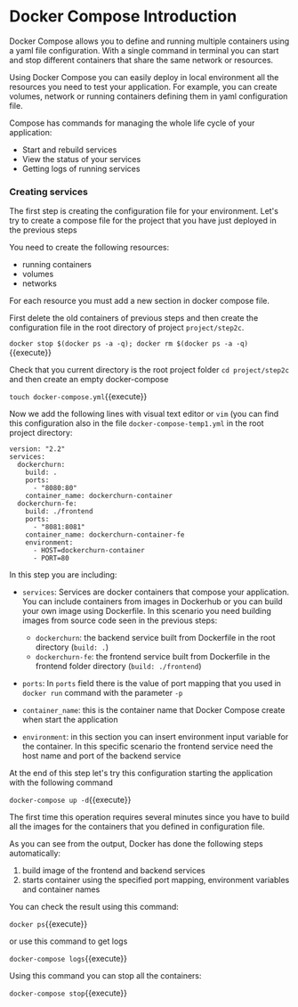 # Docker Compose Introduction

Docker Compose allows you to define and running multiple containers using a yaml file configuration.
With a single command in terminal you can start and stop different containers that share the same network
or resources.

Using Docker Compose you can easily deploy in local environment all the resources you need to test
your application. For example, you can create volumes, network or running containers defining them in 
yaml configuration file.

Compose has commands for managing the whole life cycle of your application:
- Start and rebuild services
- View the status of your services
- Getting logs of running services

### Creating services
The first step is creating the configuration file for your environment. Let's try to create a compose
file for the project that you have just deployed in the previous steps

You need to create the following resources:
- running containers
- volumes
- networks

For each resource you must add a new section in docker compose file.

First delete the old containers of previous steps and then
create the configuration file in the root directory of project `project/step2c`.

`docker stop $(docker ps -a -q); docker rm $(docker ps -a -q)`{{execute}}

Check that you current directory is the root project folder `cd project/step2c` and
then create an empty docker-compose

`touch docker-compose.yml`{{execute}}

Now we add the following lines with visual text editor or `vim` (you can find this configuration
also in the file `docker-compose-temp1.yml` in the root project directory:

```
version: "2.2"
services:
  dockerchurn:
    build: .
    ports:
      - "8080:80"
    container_name: dockerchurn-container
  dockerchurn-fe:
    build: ./frontend
    ports:
      - "8081:8081"
    container_name: dockerchurn-container-fe
    environment:
      - HOST=dockerchurn-container
      - PORT=80
```
 In this step you are including:
- `services`: Services are docker containers that compose your application. You can include
containers from images in Dockerhub or you can build your own image using Dockerfile. In this 
scenario you need building images from source code seen in the previous steps:
  - `dockerchurn`: the backend service built from Dockerfile in the root directory (`build: .`)
  - `dockerchurn-fe`: the frontend service built from Dockerfile in the frontend folder
    directory (`build: ./frontend`)
    
- `ports`: In `ports` field there is the value of port mapping that you used in `docker run`
command with the parameter `-p`
  
- `container_name`: this is the container name that Docker Compose create when start the
application
  
- `environment`: in this section you can insert environment input variable for the container.
In this specific scenario the frontend service need the host name and port of the backend service

  
At the end of this step let's try this configuration starting the application with the following
command

`docker-compose up -d`{{execute}}

The first time this operation requires several minutes since you have to build
all the images for the containers that you defined in configuration file.

As you can see from the output, Docker has done the following steps automatically:
1. build image of the frontend and backend services
2. starts container using the specified port mapping, environment variables and container names

You can check the result using this command:

`docker ps`{{execute}}

or use this command to get logs

`docker-compose logs`{{execute}}

Using this command you can stop all the containers:

`docker-compose stop`{{execute}}
